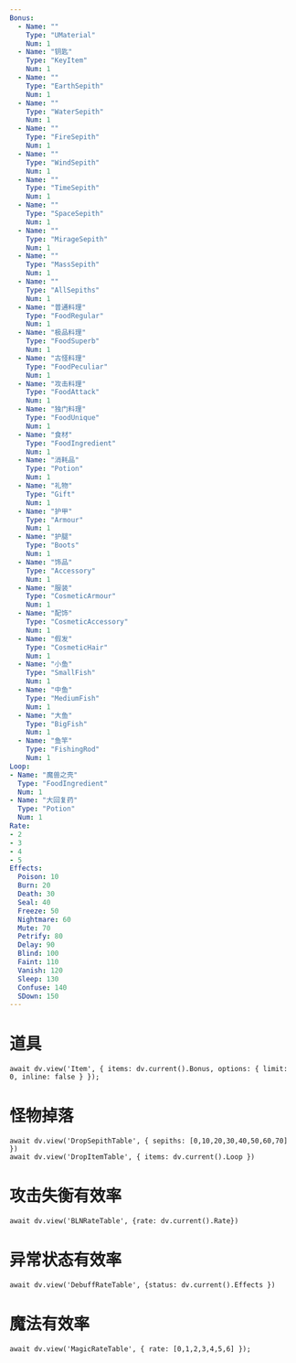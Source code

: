```yaml
---
Bonus:
  - Name: ""
    Type: "UMaterial"
    Num: 1
  - Name: "钥匙"
    Type: "KeyItem"
    Num: 1
  - Name: ""
    Type: "EarthSepith"
    Num: 1
  - Name: ""
    Type: "WaterSepith"
    Num: 1
  - Name: ""
    Type: "FireSepith"
    Num: 1
  - Name: ""
    Type: "WindSepith"
    Num: 1
  - Name: ""
    Type: "TimeSepith"
    Num: 1
  - Name: ""
    Type: "SpaceSepith"
    Num: 1
  - Name: ""
    Type: "MirageSepith"
    Num: 1
  - Name: ""
    Type: "MassSepith"
    Num: 1
  - Name: ""
    Type: "AllSepiths"
    Num: 1
  - Name: "普通料理"
    Type: "FoodRegular"
    Num: 1
  - Name: "极品料理"
    Type: "FoodSuperb"
    Num: 1
  - Name: "古怪料理"
    Type: "FoodPeculiar"
    Num: 1
  - Name: "攻击料理"
    Type: "FoodAttack"
    Num: 1
  - Name: "独门料理"
    Type: "FoodUnique"
    Num: 1
  - Name: "食材"
    Type: "FoodIngredient"
    Num: 1
  - Name: "消耗品"
    Type: "Potion"
    Num: 1
  - Name: "礼物"
    Type: "Gift"
    Num: 1
  - Name: "护甲"
    Type: "Armour"
    Num: 1
  - Name: "护腿"
    Type: "Boots"
    Num: 1
  - Name: "饰品"
    Type: "Accessory"
    Num: 1
  - Name: "服装"
    Type: "CosmeticArmour"
    Num: 1
  - Name: "配饰"
    Type: "CosmeticAccessory"
    Num: 1
  - Name: "假发"
    Type: "CosmeticHair"
    Num: 1
  - Name: "小鱼"
    Type: "SmallFish"
    Num: 1
  - Name: "中鱼"
    Type: "MediumFish"
    Num: 1
  - Name: "大鱼"
    Type: "BigFish"
    Num: 1
  - Name: "鱼竿"
    Type: "FishingRod"
    Num: 1
Loop:
- Name: "魔兽之壳"
  Type: "FoodIngredient"
  Num: 1
- Name: "大回复药"
  Type: "Potion"
  Num: 1
Rate:
- 2
- 3
- 4
- 5
Effects:
  Poison: 10
  Burn: 20
  Death: 30
  Seal: 40
  Freeze: 50
  Nightmare: 60
  Mute: 70
  Petrify: 80
  Delay: 90
  Blind: 100
  Faint: 110
  Vanish: 120
  Sleep: 130
  Confuse: 140
  SDown: 150
---
```

# 道具
```dataviewjs
await dv.view('Item', { items: dv.current().Bonus, options: { limit: 0, inline: false } });
```

# 怪物掉落
```dataviewjs
await dv.view('DropSepithTable', { sepiths: [0,10,20,30,40,50,60,70] })
await dv.view('DropItemTable', { items: dv.current().Loop })
```

# 攻击失衡有效率
```dataviewjs
await dv.view('BLNRateTable', {rate: dv.current().Rate})
```

# 异常状态有效率
```dataviewjs
await dv.view('DebuffRateTable', {status: dv.current().Effects })
```

# 魔法有效率
```dataviewjs
await dv.view('MagicRateTable', { rate: [0,1,2,3,4,5,6] });
```